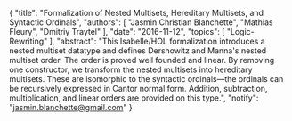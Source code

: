 {
    "title": "Formalization of Nested Multisets, Hereditary Multisets, and Syntactic Ordinals",
    "authors": [
        "Jasmin Christian Blanchette",
        "Mathias Fleury",
        "Dmitriy Traytel"
    ],
    "date": "2016-11-12",
    "topics": [
        "Logic-Rewriting"
    ],
    "abstract": "This Isabelle/HOL formalization introduces a nested multiset datatype and defines Dershowitz and Manna's nested multiset order. The order is proved well founded and linear. By removing one constructor, we transform the nested multisets into hereditary multisets. These are isomorphic to the syntactic ordinals—the ordinals can be recursively expressed in Cantor normal form. Addition, subtraction, multiplication, and linear orders are provided on this type.",
    "notify": "jasmin.blanchette@gmail.com"
}